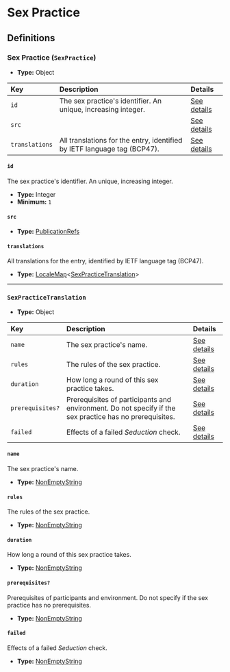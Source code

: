 # Sex Practice

## Definitions

### <a name="SexPractice"></a> Sex Practice (`SexPractice`)

- **Type:** Object

Key | Description | Details
:-- | :-- | :--
`id` | The sex practice's identifier. An unique, increasing integer. | <a href="#SexPractice/id">See details</a>
`src` |  | <a href="#SexPractice/src">See details</a>
`translations` | All translations for the entry, identified by IETF language tag (BCP47). | <a href="#SexPractice/translations">See details</a>

#### <a name="SexPractice/id"></a> `id`

The sex practice's identifier. An unique, increasing integer.

- **Type:** Integer
- **Minimum:** `1`

#### <a name="SexPractice/src"></a> `src`

- **Type:** <a href="./source/_PublicationRef.md#PublicationRefs">PublicationRefs</a>

#### <a name="SexPractice/translations"></a> `translations`

All translations for the entry, identified by IETF language tag (BCP47).

- **Type:** <a href="./_LocaleMap.md#LocaleMap">LocaleMap</a>&lt;<a href="#SexPracticeTranslation">SexPracticeTranslation</a>&gt;

---

### <a name="SexPracticeTranslation"></a> `SexPracticeTranslation`

- **Type:** Object

Key | Description | Details
:-- | :-- | :--
`name` | The sex practice's name. | <a href="#SexPracticeTranslation/name">See details</a>
`rules` | The rules of the sex practice. | <a href="#SexPracticeTranslation/rules">See details</a>
`duration` | How long a round of this sex practice takes. | <a href="#SexPracticeTranslation/duration">See details</a>
`prerequisites?` | Prerequisites of participants and environment. Do not specify if the sex practice has no prerequisites. | <a href="#SexPracticeTranslation/prerequisites">See details</a>
`failed` | Effects of a failed *Seduction* check. | <a href="#SexPracticeTranslation/failed">See details</a>

#### <a name="SexPracticeTranslation/name"></a> `name`

The sex practice's name.

- **Type:** <a href="./_NonEmptyString.md#NonEmptyString">NonEmptyString</a>

#### <a name="SexPracticeTranslation/rules"></a> `rules`

The rules of the sex practice.

- **Type:** <a href="./_NonEmptyString.md#NonEmptyString">NonEmptyString</a>

#### <a name="SexPracticeTranslation/duration"></a> `duration`

How long a round of this sex practice takes.

- **Type:** <a href="./_NonEmptyString.md#NonEmptyString">NonEmptyString</a>

#### <a name="SexPracticeTranslation/prerequisites"></a> `prerequisites?`

Prerequisites of participants and environment. Do not specify if the sex practice has no prerequisites.

- **Type:** <a href="./_NonEmptyString.md#NonEmptyString">NonEmptyString</a>

#### <a name="SexPracticeTranslation/failed"></a> `failed`

Effects of a failed *Seduction* check.

- **Type:** <a href="./_NonEmptyString.md#NonEmptyString">NonEmptyString</a>
